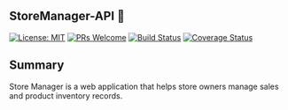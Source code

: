 ## StoreManager-API  :department_store:
[![License: MIT](https://img.shields.io/badge/License-MIT-yellow.svg)](https://opensource.org/licenses/MIT) [![PRs Welcome](https://img.shields.io/badge/PRs-welcome-brightgreen.svg?style=flat-square)](http://makeapullrequest.com) [![Build Status](https://travis-ci.com/kwanj-k/storemanager-API.svg?branch=ft-readme-%23161244054)](https://travis-ci.com/kwanj-k/storemanager-API) [![Coverage Status](https://coveralls.io/repos/github/kwanj-k/storemanager-API/badge.svg?branch=ft-readme-%161244054)](https://coveralls.io/github/kwanj-k/storemanager-API?branch=ft-readme-%161244054)

## Summary

Store Manager is a web application that helps store owners manage sales and product inventory records. 
